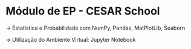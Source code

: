 # Módulo de EP - CESAR School

→ Estatística e Probabilidade com NumPy, Pandas, MatPlotLib, Seaborn

→ Utilização do Ambiente Virtual: Jupyter Notebook
